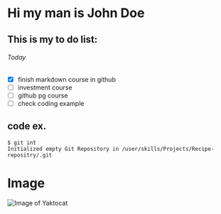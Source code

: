 # Hi my man is John Doe 
## This is my to do list:
###### Today
- [x] finish markdown course in github
- [ ] investment course
- [ ] github pg course
- [ ] check coding example
## code ex.
``` 
$ git int
Initialized empty Git Repository in /user/skills/Projects/Recipe-repositry/.git
```
# Image

![Image of Yaktocat](https://octodex.github.com/images/yaktocat.png)
